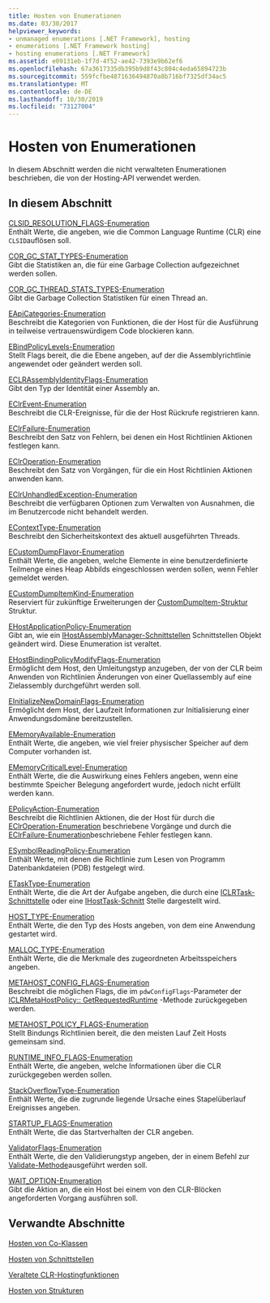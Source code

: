 ```yaml
---
title: Hosten von Enumerationen
ms.date: 03/30/2017
helpviewer_keywords:
- unmanaged enumerations [.NET Framework], hosting
- enumerations [.NET Framework hosting]
- hosting enumerations [.NET Framework]
ms.assetid: e09131eb-1f7d-4f52-ae42-7393e9b62ef6
ms.openlocfilehash: 67a3617335db395b9d8f43c804c4eda65894723b
ms.sourcegitcommit: 559fcfbe4871636494870a8b716bf7325df34ac5
ms.translationtype: MT
ms.contentlocale: de-DE
ms.lasthandoff: 10/30/2019
ms.locfileid: "73127004"
---
```

# <a name="hosting-enumerations"></a>Hosten von Enumerationen
In diesem Abschnitt werden die nicht verwalteten Enumerationen beschrieben, die von der Hosting-API verwendet werden.  
  
## <a name="in-this-section"></a>In diesem Abschnitt  
 [CLSID_RESOLUTION_FLAGS-Enumeration](../../../../docs/framework/unmanaged-api/hosting/clsid-resolution-flags-enumeration.md)  
 Enthält Werte, die angeben, wie die Common Language Runtime (CLR) eine `CLSID`auflösen soll.  
  
 [COR_GC_STAT_TYPES-Enumeration](../../../../docs/framework/unmanaged-api/hosting/cor-gc-stat-types-enumeration.md)  
 Gibt die Statistiken an, die für eine Garbage Collection aufgezeichnet werden sollen.  
  
 [COR_GC_THREAD_STATS_TYPES-Enumeration](../../../../docs/framework/unmanaged-api/hosting/cor-gc-thread-stats-types-enumeration.md)  
 Gibt die Garbage Collection Statistiken für einen Thread an.  
  
 [EApiCategories-Enumeration](../../../../docs/framework/unmanaged-api/hosting/eapicategories-enumeration.md)  
 Beschreibt die Kategorien von Funktionen, die der Host für die Ausführung in teilweise vertrauenswürdigem Code blockieren kann.  
  
 [EBindPolicyLevels-Enumeration](../../../../docs/framework/unmanaged-api/hosting/ebindpolicylevels-enumeration.md)  
 Stellt Flags bereit, die die Ebene angeben, auf der die Assemblyrichtlinie angewendet oder geändert werden soll.  
  
 [ECLRAssemblyIdentityFlags-Enumeration](../../../../docs/framework/unmanaged-api/hosting/eclrassemblyidentityflags-enumeration.md)  
 Gibt den Typ der Identität einer Assembly an.  
  
 [EClrEvent-Enumeration](../../../../docs/framework/unmanaged-api/hosting/eclrevent-enumeration.md)  
 Beschreibt die CLR-Ereignisse, für die der Host Rückrufe registrieren kann.  
  
 [EClrFailure-Enumeration](../../../../docs/framework/unmanaged-api/hosting/eclrfailure-enumeration.md)  
 Beschreibt den Satz von Fehlern, bei denen ein Host Richtlinien Aktionen festlegen kann.  
  
 [EClrOperation-Enumeration](../../../../docs/framework/unmanaged-api/hosting/eclroperation-enumeration.md)  
 Beschreibt den Satz von Vorgängen, für die ein Host Richtlinien Aktionen anwenden kann.  
  
 [EClrUnhandledException-Enumeration](../../../../docs/framework/unmanaged-api/hosting/eclrunhandledexception-enumeration.md)  
 Beschreibt die verfügbaren Optionen zum Verwalten von Ausnahmen, die im Benutzercode nicht behandelt werden.  
  
 [EContextType-Enumeration](../../../../docs/framework/unmanaged-api/hosting/econtexttype-enumeration.md)  
 Beschreibt den Sicherheitskontext des aktuell ausgeführten Threads.  
  
 [ECustomDumpFlavor-Enumeration](../../../../docs/framework/unmanaged-api/hosting/ecustomdumpflavor-enumeration.md)  
 Enthält Werte, die angeben, welche Elemente in eine benutzerdefinierte Teilmenge eines Heap Abbilds eingeschlossen werden sollen, wenn Fehler gemeldet werden.  
  
 [ECustomDumpItemKind-Enumeration](../../../../docs/framework/unmanaged-api/hosting/ecustomdumpitemkind-enumeration.md)  
 Reserviert für zukünftige Erweiterungen der [CustomDumpItem-Struktur](../../../../docs/framework/unmanaged-api/hosting/customdumpitem-structure.md) Struktur.  
  
 [EHostApplicationPolicy-Enumeration](../../../../docs/framework/unmanaged-api/hosting/ehostapplicationpolicy-enumeration.md)  
 Gibt an, wie ein [IHostAssemblyManager-Schnittstellen](../../../../docs/framework/unmanaged-api/hosting/ihostassemblymanager-interface.md) Schnittstellen Objekt geändert wird. Diese Enumeration ist veraltet.  
  
 [EHostBindingPolicyModifyFlags-Enumeration](../../../../docs/framework/unmanaged-api/hosting/ehostbindingpolicymodifyflags-enumeration.md)  
 Ermöglicht dem Host, den Umleitungstyp anzugeben, der von der CLR beim Anwenden von Richtlinien Änderungen von einer Quellassembly auf eine Zielassembly durchgeführt werden soll.  
  
 [EInitializeNewDomainFlags-Enumeration](../../../../docs/framework/unmanaged-api/hosting/einitializenewdomainflags-enumeration.md)  
 Ermöglicht dem Host, der Laufzeit Informationen zur Initialisierung einer Anwendungsdomäne bereitzustellen.  
  
 [EMemoryAvailable-Enumeration](../../../../docs/framework/unmanaged-api/hosting/ememoryavailable-enumeration.md)  
 Enthält Werte, die angeben, wie viel freier physischer Speicher auf dem Computer vorhanden ist.  
  
 [EMemoryCriticalLevel-Enumeration](../../../../docs/framework/unmanaged-api/hosting/ememorycriticallevel-enumeration.md)  
 Enthält Werte, die die Auswirkung eines Fehlers angeben, wenn eine bestimmte Speicher Belegung angefordert wurde, jedoch nicht erfüllt werden kann.  
  
 [EPolicyAction-Enumeration](../../../../docs/framework/unmanaged-api/hosting/epolicyaction-enumeration.md)  
 Beschreibt die Richtlinien Aktionen, die der Host für durch die [EClrOperation-Enumeration](../../../../docs/framework/unmanaged-api/hosting/eclroperation-enumeration.md) beschriebene Vorgänge und durch die [EClrFailure-Enumeration](../../../../docs/framework/unmanaged-api/hosting/eclrfailure-enumeration.md)beschriebene Fehler festlegen kann.  
  
 [ESymbolReadingPolicy-Enumeration](../../../../docs/framework/unmanaged-api/hosting/esymbolreadingpolicy-enumeration.md)  
 Enthält Werte, mit denen die Richtlinie zum Lesen von Programm Datenbankdateien (PDB) festgelegt wird.  
  
 [ETaskType-Enumeration](../../../../docs/framework/unmanaged-api/hosting/etasktype-enumeration.md)  
 Enthält Werte, die die Art der Aufgabe angeben, die durch eine [ICLRTask-Schnittstelle](../../../../docs/framework/unmanaged-api/hosting/iclrtask-interface.md) oder eine [IHostTask-Schnitt](../../../../docs/framework/unmanaged-api/hosting/ihosttask-interface.md) Stelle dargestellt wird.  
  
 [HOST_TYPE-Enumeration](../../../../docs/framework/unmanaged-api/hosting/host-type-enumeration.md)  
 Enthält Werte, die den Typ des Hosts angeben, von dem eine Anwendung gestartet wird.  
  
 [MALLOC_TYPE-Enumeration](../../../../docs/framework/unmanaged-api/hosting/malloc-type-enumeration.md)  
 Enthält Werte, die die Merkmale des zugeordneten Arbeitsspeichers angeben.  
  
 [METAHOST_CONFIG_FLAGS-Enumeration](../../../../docs/framework/unmanaged-api/hosting/metahost-config-flags-enumeration.md)  
 Beschreibt die möglichen Flags, die im `pdwConfigFlags`-Parameter der [ICLRMetaHostPolicy:: GetRequestedRuntime](../../../../docs/framework/unmanaged-api/hosting/iclrmetahostpolicy-getrequestedruntime-method.md) -Methode zurückgegeben werden.  
  
 [METAHOST_POLICY_FLAGS-Enumeration](../../../../docs/framework/unmanaged-api/hosting/metahost-policy-flags-enumeration.md)  
 Stellt Bindungs Richtlinien bereit, die den meisten Lauf Zeit Hosts gemeinsam sind.  
  
 [RUNTIME_INFO_FLAGS-Enumeration](../../../../docs/framework/unmanaged-api/hosting/runtime-info-flags-enumeration.md)  
 Enthält Werte, die angeben, welche Informationen über die CLR zurückgegeben werden sollen.  
  
 [StackOverflowType-Enumeration](../../../../docs/framework/unmanaged-api/hosting/stackoverflowtype-enumeration.md)  
 Enthält Werte, die die zugrunde liegende Ursache eines Stapelüberlauf Ereignisses angeben.  
  
 [STARTUP_FLAGS-Enumeration](../../../../docs/framework/unmanaged-api/hosting/startup-flags-enumeration.md)  
 Enthält Werte, die das Startverhalten der CLR angeben.  
  
 [ValidatorFlags-Enumeration](../../../../docs/framework/unmanaged-api/hosting/validatorflags-enumeration.md)  
 Enthält Werte, die den Validierungstyp angeben, der in einem Befehl zur [Validate-Methode](../../../../docs/framework/unmanaged-api/hosting/iclrvalidator-validate-method.md)ausgeführt werden soll.  
  
 [WAIT_OPTION-Enumeration](../../../../docs/framework/unmanaged-api/hosting/wait-option-enumeration.md)  
 Gibt die Aktion an, die ein Host bei einem von den CLR-Blöcken angeforderten Vorgang ausführen soll.  
  
## <a name="related-sections"></a>Verwandte Abschnitte  
 [Hosten von Co-Klassen](../../../../docs/framework/unmanaged-api/hosting/hosting-coclasses.md)  
  
 [Hosten von Schnittstellen](../../../../docs/framework/unmanaged-api/hosting/hosting-interfaces.md)  
  
 [Veraltete CLR-Hostingfunktionen](../../../../docs/framework/unmanaged-api/hosting/deprecated-clr-hosting-functions.md)  
  
 [Hosten von Strukturen](../../../../docs/framework/unmanaged-api/hosting/hosting-structures.md)
